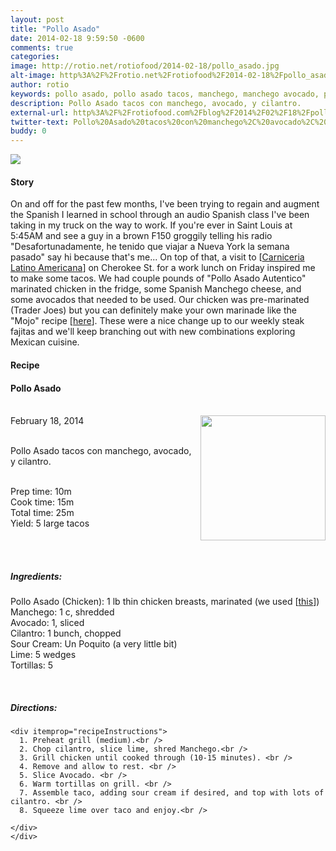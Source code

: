 ```yaml
---
layout: post
title: "Pollo Asado"
date: 2014-02-18 9:59:50 -0600
comments: true
categories: 
image: http://rotio.net/rotiofood/2014-02-18/pollo_asado.jpg
alt-image: http%3A%2F%2Frotio.net%2Frotiofood%2F2014-02-18%2Fpollo_asado.jpg
author: rotio
keywords: pollo asado, pollo asado tacos, manchego, manchego avocado, pollo asado manchego
description: Pollo Asado tacos con manchego, avocado, y cilantro. 
external-url: http%3A%2F%2Frotiofood.com%2Fblog%2F2014%2F02%2F18%2Fpollo-asado%2F
twitter-text: Pollo%20Asado%20tacos%20con%20manchego%2C%20avocado%2C%20y%20cilantro.%20on%20rotio%2Ffood%20%23rotiofood
buddy: 0
---
```

<!-- more -->
<img src="http://rotio.net/rotiofood/2014-02-18/pollo_asado.jpg" />
<a href="https://plus.google.com/107103100819027957630?rel=author" style="display:none">{{page.author }}</a>


<h4>Story</h4>
  <div>
	<p>
	On and off for the past few months, I've been trying to regain and augment the Spanish I learned in school through an audio Spanish class I've been taking in my truck on the way to work. If you're ever in Saint Louis at 5:45AM and see a guy in a brown F150 groggily telling his radio "Desafortunadamente, he tenido que viajar a Nueva York la semana pasado" say hi because that's me... On top of that, a visit to [<a href="https://plus.google.com/109485412616774270887/about?gl=us&hl=en" target="_blank">Carniceria Latino Americana</a>] on Cherokee St. for a work lunch on Friday inspired me to make some tacos. We had couple pounds of "Pollo Asado Autentico" marinated chicken in the fridge, some Spanish Manchego cheese, and some avocados that needed to be used. Our chicken was pre-marinated (Trader Joes) but you can definitely make your own marinade like the "Mojo" recipe [<a href="http://www.foodnetwork.com/recipes/tyler-florence/tacos-carne-asada-recipe.html" target="_blank">here</a>]. These were a nice change up to our weekly steak fajitas and we'll keep branching out with new combinations exploring Mexican cuisine.
	</p>
  </div>
<h4>Recipe</b> </h4> 
  <div itemscope itemtype="http://schema.org/Recipe" >
  <h4 itemprop="name">Pollo Asado</h4>
  
  <br />
    February 18, 2014</time>
  <img itemprop="image" width="200px" align="right" src="http://rotio.net/rotiofood/2014-02-18/pollo_asado.jpg" />
  
  <br /><span itemprop="description">Pollo Asado tacos con manchego, avocado, y cilantro.</span><br />

  <br />Prep time: <time datetime="PT10M" itemprop="prepTime">10m</time> 
  <br />Cook time: <time datetime="PT15M" itemprop="cookTime">15m</time>
  <br />Total time: <time datetime="PT25M" itemprop="totalTime">25m</time>
  <br />Yield: <span itemprop="recipeYield">5 large tacos </span>
  
  <br />
  <br /><h5>Ingredients:</h5>
    <span itemprop="ingredients" itemscope itemtype="http://schema.org/RecipeIngredient">
      <span itemprop="name">Pollo Asado (Chicken)</span>: 
      <span itemprop="amount">1 lb</span> thin chicken breasts, marinated (we used [<a href="http://www.cooktj.com/node/3659" target="_blank">this</a>])
    </span><br />
    <span itemprop="ingredients" itemscope itemtype="http://schema.org/RecipeIngredient">
      <span itemprop="name">Manchego</span>:
      <span itemprop="amount">1 c, shredded</span>
    </span><br />
	<span itemprop="ingredients" itemscope itemtype="http://schema.org/RecipeIngredient">
      <span itemprop="name">Avocado</span>:
      <span itemprop="amount">1, sliced</span>
    </span><br />
	<span itemprop="ingredients" itemscope itemtype="http://schema.org/RecipeIngredient">
      <span itemprop="name">Cilantro</span>:
      <span itemprop="amount">1 bunch, chopped</span>
    </span><br />
	<span itemprop="ingredients" itemscope itemtype="http://schema.org/RecipeIngredient">
      <span itemprop="name">Sour Cream</span>:
      <span itemprop="amount">Un Poquito</span> (a very little bit)
    </span><br />
	<span itemprop="ingredients" itemscope itemtype="http://schema.org/RecipeIngredient">
      <span itemprop="name">Lime</span>:
      <span itemprop="amount">5 wedges</span>
    </span><br />
	<span itemprop="ingredients" itemscope itemtype="http://schema.org/RecipeIngredient">
      <span itemprop="name">Tortillas</span>:
      <span itemprop="amount">5</span>
    </span><br />
	
	
  <br /><h5>Directions:</h5>
	
    <div itemprop="recipeInstructions">
      1. Preheat grill (medium).<br />
	  2. Chop cilantro, slice lime, shred Manchego.<br />
	  3. Grill chicken until cooked through (10-15 minutes). <br />
      4. Remove and allow to rest. <br />
	  5. Slice Avocado. <br />
	  6. Warm tortillas on grill. <br />
	  7. Assemble taco, adding sour cream if desired, and top with lots of cilantro. <br />
	  8. Squeeze lime over taco and enjoy.<br />

	</div>
	</div>

